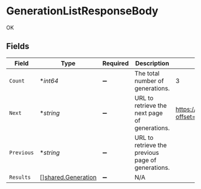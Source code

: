 # GenerationListResponseBody

OK


## Fields

| Field                                                    | Type                                                     | Required                                                 | Description                                              | Example                                                  |
| -------------------------------------------------------- | -------------------------------------------------------- | -------------------------------------------------------- | -------------------------------------------------------- | -------------------------------------------------------- |
| `Count`                                                  | **int64*                                                 | :heavy_minus_sign:                                       | The total number of generations.                         | 3                                                        |
| `Next`                                                   | **string*                                                | :heavy_minus_sign:                                       | URL to retrieve the next page of generations.            | https://pokeapi.co/api/v2/generation/?offset=20&limit=20 |
| `Previous`                                               | **string*                                                | :heavy_minus_sign:                                       | URL to retrieve the previous page of generations.        |                                                          |
| `Results`                                                | [][shared.Generation](../../models/shared/generation.md) | :heavy_minus_sign:                                       | N/A                                                      |                                                          |